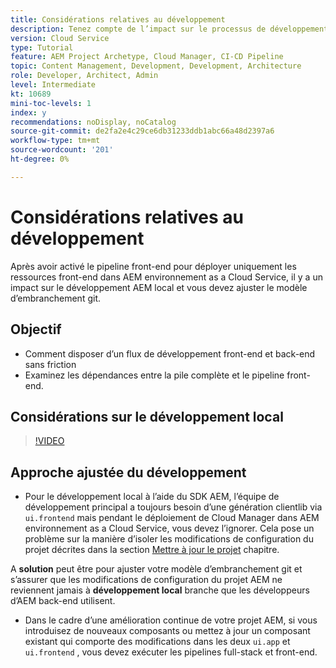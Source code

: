 ```yaml
---
title: Considérations relatives au développement
description: Tenez compte de l’impact sur le processus de développement front-end et back-end une fois que vous avez activé le pipeline front-end.
version: Cloud Service
type: Tutorial
feature: AEM Project Archetype, Cloud Manager, CI-CD Pipeline
topic: Content Management, Development, Development, Architecture
role: Developer, Architect, Admin
level: Intermediate
kt: 10689
mini-toc-levels: 1
index: y
recommendations: noDisplay, noCatalog
source-git-commit: de2fa2e4c29ce6db31233ddb1abc66a48d2397a6
workflow-type: tm+mt
source-wordcount: '201'
ht-degree: 0%

---
```



# Considérations relatives au développement

Après avoir activé le pipeline front-end pour déployer uniquement les ressources front-end dans AEM environnement as a Cloud Service, il y a un impact sur le développement AEM local et vous devez ajuster le modèle d’embranchement git.

## Objectif

* Comment disposer d’un flux de développement front-end et back-end sans friction
* Examinez les dépendances entre la pile complète et le pipeline front-end.


## Considérations sur le développement local

>[!VIDEO](https://video.tv.adobe.com/v/3409421/)


## Approche ajustée du développement

* Pour le développement local à l’aide du SDK AEM, l’équipe de développement principal a toujours besoin d’une génération clientlib via `ui.frontend` mais pendant le déploiement de Cloud Manager dans AEM environnement as a Cloud Service, vous devez l’ignorer. Cela pose un problème sur la manière d’isoler les modifications de configuration du projet décrites dans la section [Mettre à jour le projet](update-project.md) chapitre.

A __solution__ peut être pour ajuster votre modèle d’embranchement git et s’assurer que les modifications de configuration du projet AEM ne reviennent jamais à __développement local__ branche que les développeurs d’AEM back-end utilisent.


* Dans le cadre d’une amélioration continue de votre projet AEM, si vous introduisez de nouveaux composants ou mettez à jour un composant existant qui comporte des modifications dans les deux `ui.app` et `ui.frontend` , vous devez exécuter les pipelines full-stack et front-end.



